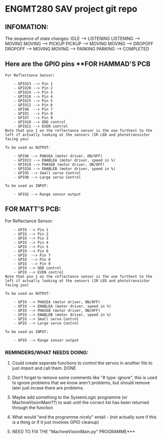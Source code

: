 # ENGMT280 SAV project git repo


## INFOMATION:

The sequence of state changes:
IDLE --> LISTENING
LISTENING --> MOVING
MOVING --> PICKUP
PICKUP --> MOVING
MOVING --> DROPOFF
DROPOFF --> MOVING
MOVING --> PARKING
PARKING --> COMPLETED

## Here are the GPIO pins **FOR HAMMAD'S PCB

    For Reflectance Sensor:

        - GPIO23 --> Pin 1 
        - GPIO20 --> Pin 2
        - GPIO24 --> Pin 3
        - GPIO16 --> Pin 4
        - GPIO25 --> Pin 5
        - GPIO12 --> Pin 6
        - GPIO8  --> Pin 7
        - GPIO1  --> Pin 8
        - GPIO7  --> Pin 9
        - GPIO18 --> ODD control
        - GPIO21 --> EVEN control
    Note that pin 1 on the reflectance sensor is the one furthest to the left if actually looking at the sensors (IR LED and phototransistor facing you)

    To be used as OUTPUT:
    
        - GPIO6 --> PHASEA (motor driver, ON/OFF)
        - GPIO13 --> ENABLEA (motor driver, speed in %)
        - GPIO19 --> PHASEB (motor driver, ON/OFF)
        - GPIO26 --> ENABLEB (motor driver, speed in %)
        - GPIO5 --> Small servo Control
        - GPIO0 --> Large servo Control

    To be used as INPUT:

        - GPIO2 --> Range sensor output  



## FOR MATT'S PCB:

For Reflectance Sensor:

        - GPIO --> Pin 1 
        - GPIO --> Pin 2
        - GPIO --> Pin 3
        - GPIO --> Pin 4
        - GPIO --> Pin 5
        - GPIO --> Pin 6
        - GPIO  --> Pin 7
        - GPIO  --> Pin 8
        - GPIO  --> Pin 9
        - GPIO --> ODD control
        - GPIO --> EVEN control
    Note that pin 1 on the reflectance sensor is the one furthest to the left if actually looking at the sensors (IR LED and phototransistor facing you)

    To be used as OUTPUT:

        - GPIO --> PHASEA (motor driver, ON/OFF)
        - GPIO --> ENABLEA (motor driver, speed in %)
        - GPIO --> PHASEB (motor driver, ON/OFF)
        - GPIO --> ENABLEB (motor driver, speed in %)
        - GPIO --> Small servo Control
        - GPIO --> Large servo Control

    To be used as INPUT:

        - GPIO --> Range sensor output  


### REMINDERS/WHAT NEEDS DOING:
1. Could create seperate functions to control the servos in another file to just import and call them. DONE

2. Don't forget to remove some comments like "# type: ignore", this is used to ignore problems that 
we know aren't problems, but should remove later just incase there are problems.

3. Maybe add something to the SystemLogic programme (or MachineVisionMain??) to wait until the correct list has
been returned through the function

4. What would "end the programme nicely" entail - (not actually sure if this is a thing or if it just involves
GPIO cleanup)

5. NEED TO FIX THE "MachineVisionMain.py" PROGRAMME***
